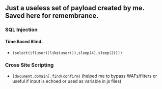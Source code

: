 ## Just a useless set of payload created by me. Saved here for remembrance.

### SQL Injection
#### Time Based Blind:
 - `(select(if(user()like(user()),sleep(4),sleep(2))))`

### Cross Site Scripting
 - `[document.domain].find(confirm)` (helped me to bypass WAFs/filters or useful if input is echoed or used as variable in js files)
